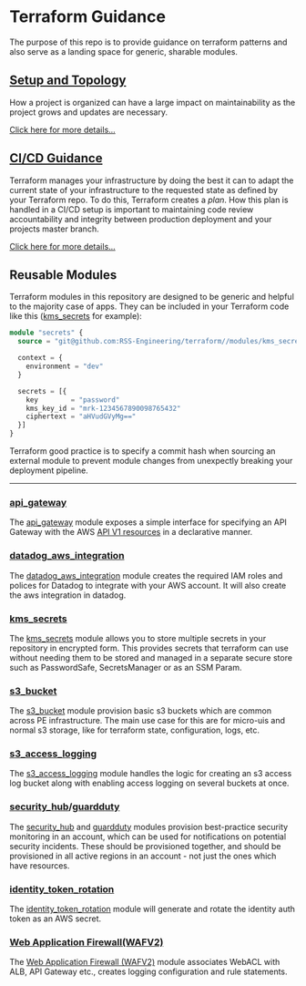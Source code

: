 # Terraform Guidance

The purpose of this repo is to provide guidance on terraform patterns and also serve as a landing space for generic, sharable modules.

## [Setup and Topology](topology.md)

How a project is organized can have a large impact on maintainability as the project grows and updates are necessary.

[Click here for more details...](topology.md)

## [CI/CD Guidance](cicd/README.md)

Terraform manages your infrastructure by doing the best it can to adapt the current state of your infrastructure to the requested state as defined by your Terraform repo. To do this, Terraform creates a _plan_. How this plan is handled in a CI/CD setup is important to maintaining code review accountability and integrity between production deployment and your projects master branch.

[Click here for more details...](cicd/README.md)

## Reusable Modules

Terraform modules in this repository are designed to be generic and helpful to the majority case of apps.
They can be included in your Terraform code like this ([kms_secrets](modules/kms_secrets.md) for example):

```terraform
module "secrets" {
  source = "git@github.com:RSS-Engineering/terraform//modules/kms_secrets?ref={commit}"

  context = {
    environment = "dev"
  }

  secrets = [{
    key        = "password"
    kms_key_id = "mrk-1234567890098765432"
    ciphertext = "aHVudGVyMg=="
  }]
}
```

Terraform good practice is to specify a commit hash when sourcing an external module to prevent module changes from unexpectly breaking your deployment pipeline.

---

### [api_gateway](modules/api_gateway.md)

The [api_gateway](modules/api_gateway.md) module exposes a simple interface for specifying an API Gateway with the AWS [API V1 resources](https://registry.terraform.io/providers/hashicorp/aws/latest/docs/resources/api_gateway_rest_api) in a declarative manner.

### [datadog_aws_integration](modules/datadog_aws_integration.md)

The [datadog_aws_integration](modules/datadog_aws_integration.md) module creates the required IAM roles and polices for Datadog to integrate with your AWS account. It will also create the aws integration in datadog.

### [kms_secrets](modules/kms_secrets.md)

The [kms_secrets](modules/kms_secrets.md) module allows you to store multiple secrets in your repository in encrypted form. This provides secrets that terraform can use without needing them to be stored and managed in a separate secure store such as PasswordSafe, SecretsManager or as an SSM Param.

### [s3_bucket](modules/s3_bucket.md)

The [s3_bucket](modules/s3_bucket.md) module provision basic s3 buckets which are common across PE infrastructure. The main use case for this are for micro-uis and normal s3 storage, like for terraform state, configuration, logs, etc.

### [s3_access_logging](modules/s3_access_logging.md)

The [s3_access_logging](modules/s3_access_logging.md) module handles the logic for creating an s3 access log bucket along with enabling access logging on several buckets at once.

### [security_hub](modules/security_hub.md)/[guardduty](modules/guardduty.md)

The [security_hub](modules/security_hub.md) and [guardduty](modules/guardduty.md) modules provision best-practice security monitoring in an account, which can be used for notifications on potential security incidents. These should be provisioned together, and should be provisioned in all active regions in an account - not just the ones which have resources.

### [identity_token_rotation](modules/identity_token_rotation.md)

The [identity_token_rotation](modules/identity_token_rotation.md) module will generate and rotate the identity auth token as an AWS secret.

### [Web Application Firewall(WAFV2)](modules/wafv2.md)

The [Web Application Firewall (WAFV2)](modules/wafv2.md) module associates WebACL with ALB, API Gateway etc., creates logging configuration and rule statements.